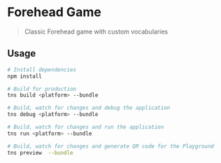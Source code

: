 # Forehead Game

> Classic Forehead game with custom vocabularies

## Usage

``` bash
# Install dependencies
npm install

# Build for production
tns build <platform> --bundle

# Build, watch for changes and debug the application
tns debug <platform> --bundle

# Build, watch for changes and run the application
tns run <platform> --bundle

# Build, watch for changes and generate QR code for the Playground
tns preview  --bundle
```